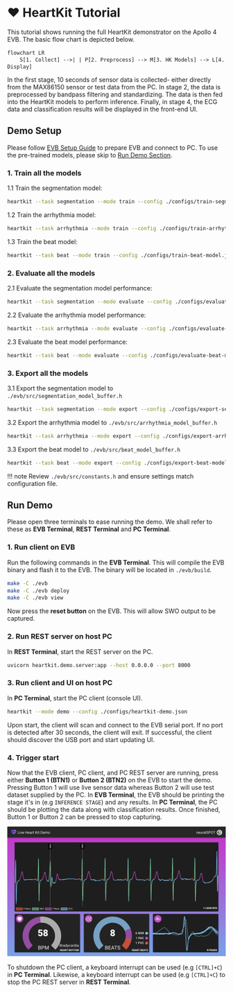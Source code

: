 # ♥️ HeartKit Tutorial

This tutorial shows running the full HeartKit demonstrator on the Apollo 4 EVB. The basic flow chart is depicted below.

```mermaid
flowchart LR
    S[1. Collect] -->| | P[2. Preprocess] --> M[3. HK Models] --> L[4. Display]
```

In the first stage, 10 seconds of sensor data is collected- either directly from the MAX86150 sensor or test data from the PC. In stage 2, the data is preprocessed by bandpass filtering and standardizing. The data is then fed into the HeartKit models to perform inference. Finally, in stage 4, the ECG data and classification results will be displayed in the front-end UI.

## Demo Setup

Please follow [EVB Setup Guide](./evb-setup.md) to prepare EVB and connect to PC. To use the pre-trained models, please skip to [Run Demo Section](#run-demo).

### 1. Train all the models

1.1 Train the segmentation model:

```bash
heartkit --task segmentation --mode train --config ./configs/train-segmentation-model.json
```

1.2 Train the arrhythmia model:

```bash
heartkit --task arrhythmia --mode train --config ./configs/train-arrhythmia-model.json
```

1.3 Train the beat model:

```bash
heartkit --task beat --mode train --config ./configs/train-beat-model.json
```

### 2. Evaluate all the models

2.1 Evaluate the segmentation model performance:

```bash
heartkit --task segmentation --mode evaluate --config ./configs/evaluate-segmentation-model.json
```

2.2 Evaluate the arrhythmia model performance:

```bash
heartkit --task arrhythmia --mode evaluate --config ./configs/evaluate-arrhythmia-model.json
```

2.3 Evaluate the beat model performance:

```bash
heartkit --task beat --mode evaluate --config ./configs/evaluate-beat-model.json
```

### 3. Export all the models

3.1 Export the segmentation model to `./evb/src/segmentation_model_buffer.h`

```bash
heartkit --task segmentation --mode export --config ./configs/export-segmentation-model.json
```

3.2 Export the arrhythmia model to `./evb/src/arrhythmia_model_buffer.h`

```bash
heartkit --task arrhythmia --mode export --config ./configs/export-arrhythmia-model.json
```

3.3 Export the beat model to `./evb/src/beat_model_buffer.h`

```bash
heartkit --task beat --mode export --config ./configs/export-beat-model.json
```

!!! note
    Review `./evb/src/constants.h` and ensure settings match configuration file.

## Run Demo

Please open three terminals to ease running the demo. We shall refer to these as __EVB Terminal__, __REST Terminal__ and __PC Terminal__.

### 1. Run client on EVB

Run the following commands in the __EVB Terminal__. This will compile the EVB binary and flash it to the EVB. The binary will be located in `./evb/build`.

```bash
make -C ./evb
make -C ./evb deploy
make -C ./evb view
```

Now press the __reset button__ on the EVB. This will allow SWO output to be captured.

### 2. Run REST server on host PC

In __REST Terminal__, start the REST server on the PC.

```bash
uvicorn heartkit.demo.server:app --host 0.0.0.0 --port 8000
```

### 3. Run client and UI on host PC

In __PC Terminal__, start the PC client (console UI).

```bash
heartkit --mode demo --config ./configs/heartkit-demo.json
```

Upon start, the client will scan and connect to the EVB serial port. If no port is detected after 30 seconds, the client will exit. If successful, the client should discover the USB port and start updating UI.

### 4. Trigger start

Now that the EVB client, PC client, and PC REST server are running, press either __Button 1 (BTN1)__ or __Button 2 (BTN2)__ on the EVB to start the demo. Pressing Button 1 will use live sensor data whereas Button 2 will use test dataset supplied by the PC. In __EVB Terminal__, the EVB should be printing the stage it's in (e.g `INFERENCE STAGE`) and any results. In __PC Terminal__, the PC should be plotting the data along with classification results. Once finished, Button 1 or Button 2 can be pressed to stop capturing.

![evb-demo-plot](../assets/heartkit-demo.png)

To shutdown the PC client, a keyboard interrupt can be used (e.g `[CTRL]+C`) in __PC Terminal__.
Likewise, a keyboard interrupt can be used (e.g `[CTRL]+C`) to stop the PC REST server in __REST Terminal__.
